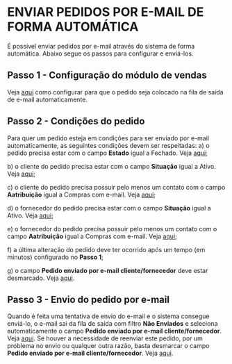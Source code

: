 # ENVIAR PEDIDOS POR E-MAIL DE FORMA AUTOMÁTICA
É possível enviar pedidos por e-mail através do sistema de forma automática. Abaixo segue os passos para configurar e enviá-los.

## Passo 1 - Configuração do módulo de vendas
Veja [aqui](/vendas/config-vendas.md) como configurar para que o pedido seja colocado na fila de saída de e-mail automaticamente. 

## Passo 2 - Condições do pedido
Para quer um pedido esteja em condições para ser enviado por e-mail automaticamente, as seguintes condições devem ser respeitadas:
a) o pedido precisa estar com o campo **Estado** igual a Fechado. Veja [aqui](/vendas/pedidovenda#geral);

b) o cliente do pedido precisa estar com o campo **Situação** igual a Ativo. Veja [aqui](/cadastros/pessoa#configuracoes);

c) o cliente do pedido precisa possuir pelo menos um contato com o campo **Aatribuição** igual a Compras com e-mail. Veja [aqui](http://siscom.leiame.org/master/geral/pessoacontatos.md);

d) o fornecedor do pedido precisa estar com o campo **Situação** igual a Ativo. Veja [aqui](/cadastros/pessoa#configuracoes);

e) o fornecedor do pedido precisa possuir pelo menos um contato com o campo **Aatribuição** igual a Compras com e-mail. Veja [aqui](http://siscom.leiame.org/master/geral/pessoacontatos.md);

f) a última alteração do pedido deve ter ocorrido após um tempo (em minutos) configurado no **Passo 1**;

g) o campo **Pedido enviado por e-mail cliente/fornecedor** deve estar desmarcado. Veja [aqui](/vendas/pedidovenda#geral).


## Passo 3 - Envio do pedido por e-mail
Quando é feita uma tentativa de envio do e-mail e o sistema consegue enviá-lo, o e-mail sai da fila de saída com filtro **Não Enviados** e seleciona automaticamente o campo **Pedido enviado por e-mail cliente/fornecedor**. Veja [aqui](/vendas/pedidovenda#geral).
Se houver a necessidade de reenviar este pedido, por um problema no envio ou qualquer outra razão, basta desmarcar o campo **Pedido enviado por e-mail cliente/fornecedor**. Veja [aqui](/vendas/pedidovenda#geral).


